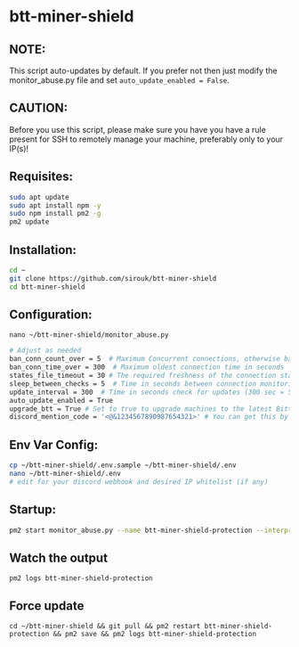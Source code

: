 # btt-miner-shield

## NOTE:
This script auto-updates by default. If you prefer not then just modify the monitor_abuse.py file and set `auto_update_enabled = False`.

## CAUTION:
Before you use this script, please make sure you have you have a rule present for SSH to remotely manage your machine, preferably only to your IP(s)!

## Requisites:
```bash
sudo apt update
sudo apt install npm -y
sudo npm install pm2 -g
pm2 update
```

## Installation:
```bash
cd ~
git clone https://github.com/sirouk/btt-miner-shield
cd btt-miner-shield
```

## Configuration:

`nano ~/btt-miner-shield/monitor_abuse.py`

```bash
# Adjust as needed
ban_conn_count_over = 5  # Maximum Concurrent connections, otherwise ban!
ban_conn_time_over = 300  # Maximum oldest connection time in seconds
states_file_timeout = 30 # The required freshness of the connection states file
sleep_between_checks = 5  # Time in seconds between connection monitoring
update_interval = 300  # Time in seconds check for updates (300 sec = 5 min)
auto_update_enabled = True
upgrade_btt = True # Set to true to upgrade machines to the latest Bittensor
discord_mention_code = '<@&1234567890987654321>' # You can get this by putting a \ in front of a mention and sending a message in discord GUI client
```

## Env Var Config:
```bash
cp ~/btt-miner-shield/.env.sample ~/btt-miner-shield/.env
nano ~/btt-miner-shield/.env
# edit for your discord webhook and desired IP whitelist (if any)
```


## Startup:
```bash
pm2 start monitor_abuse.py --name btt-miner-shield-protection --interpreter python3 && pm2 save
```

## Watch the output
`pm2 logs btt-miner-shield-protection`

## Force update
`cd ~/btt-miner-shield && git pull && pm2 restart btt-miner-shield-protection && pm2 save && pm2 logs btt-miner-shield-protection`
